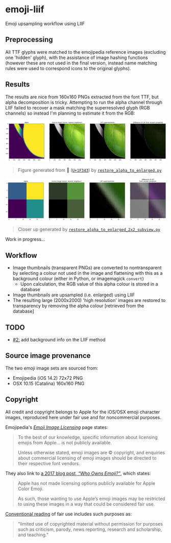 # emoji-liif

Emoji upsampling workflow using LIIF

## Preprocessing

All TTF glyphs were matched to the emojipedia reference images (excluding one 'hidden' glyph),
with the assistance of image hashing functions (however these are not used in the final version,
instead name matching rules were used to correspond icons to the original glyphs).

## Results

The results are nice from 160x160 PNGs extracted from the font TTF, but alpha decomposition is
tricky. Attempting to run the alpha channel through LIIF failed to recover a mask matching the
superresolved glyph (RGB channels) so instead I'm planning to estimate it from the RGB:

![](alpha_composite_comparison.png)

> Figure generated from 🍃 ([`U+1F343`](osx/catalina/glyph-u1F343.png))
> by [`restore_alpha_to_enlarged.py`](restore_alpha_to_enlarged.py)

![](alpha_composite_comparison_2x2.png)

> Closer up generated by [`restore_alpha_to_enlarged_2x2_subview.py`](restore_alpha_to_enlarged_2x2_subview.py)

Work in progress...

## Workflow

- Image thumbnails (transparent PNGs) are converted to nontransparent by selecting a colour not used
  in the image and flattening with this as a background colour (either in Python, or imagemagick `convert`)
  - Upon calculation, the RGB value of this alpha colour is stored in a database
- Image thumbnails are upsampled (i.e. enlarged) using LIIF
- The resulting large (2000x2000) 'high resolution' images are restored to transparency by removing
  the alpha colour [retrieved from the database]

## TODO

- [#2:](https://github.com/lmmx/emoji-liif/issues/2) add background info on the LIIF method

## Source image provenance

The two emoji image sets are sourced from:

- Emojipedia (iOS 14.2) 72x72 PNG
- OSX 10.15 (Catalina) 160x160 PNG

## Copyright

All credit and copyright belongs to Apple for the iOS/OSX emoji character images, reproduced here
under fair use and for noncommercial purposes.

Emojipedia's _[Emoji Image Licensing](https://emojipedia.org/licensing/)_ page states:

> To the best of our knowledge, specific information about licensing emojis from Apple... is not publicly available.
> 
> Unless otherwise stated, emoji images are © copyright, and enquiries about commercial
> licensing of emoji images should be directed to their respective font vendors.

They also link to [a 2017 blog post, _“Who Owns Emoji?”_](https://blog.emojipedia.org/who-owns-emoji/), which states:

> Apple has not made licensing options publicly available for Apple Color Emoji.
> 
> As such, those wanting to use Apple’s emoji images may be restricted to using these images in a way
> that could be considered fair use.

[Conventional reading](https://guides.nyu.edu/fairuse) of fair use includes such purposes as:

> "limited use of copyrighted material without permission for purposes such as criticism,
> parody, news reporting, research and scholarship, and teaching."
